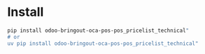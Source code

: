 # Install

```bash
pip install odoo-bringout-oca-pos-pos_pricelist_technical"
# or
uv pip install odoo-bringout-oca-pos-pos_pricelist_technical"
```
